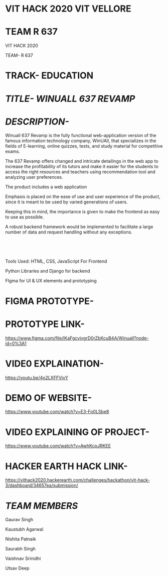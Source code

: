 # VIT HACK 2020 VIT VELLORE
# TEAM R 637

VIT HACK 2020

TEAM- R 637

# TRACK- EDUCATION

# *TITLE- WINUALL 637 REVAMP*

 # *DESCRIPTION-*
 
 Winuall 637 Revamp is the fully functional web-application version of the famous information technology company, WinUAll, that specializes in the fields of E-learning, online quizzes, tests, and study material for competitive exams.​

The 637 Revamp offers changed and intricate detailings in the web app to increase the profitability of its tutors and make it easier for the students to access the right resources and teachers using recommendation tool and analyzing user preferences.

The product includes a web application​

Emphasis is placed on the ease of use and user experience of the product, since it is meant to be used by varied generations of users.​

Keeping this in mind, the importance is given to make the frontend as easy to use as possible.​

A robust backend framework would be implemented to facilitate a large number of data and request handling without any exceptions.​

​

​

Tools Used:
HTML, CSS, JavaScript For Frontend​

Python Libraries and Django for backend​

FIgma for UI & UX elements and prototyping​


# FIGMA PROTOTYPE-
# PROTOTYPE LINK- 
https://www.figma.com/file/lKaFgcvivgrD0rZbKcuB4A/Winuall?node-id=0%3A1

# VIDE0 EXPLAINATION-
https://youtu.be/4o2LXFFVivY

# DEMO OF WEBSITE- 
https://www.youtube.com/watch?v=E3-Fo0LSbe8

# VIDEO EXPLAINING OF PROJECT- 
https://www.youtube.com/watch?v=AwhKcpJRKEE  

# HACKER EARTH HACK LINK-
https://vithack2020.hackerearth.com/challenges/hackathon/vit-hack-3/dashboard/34657ea/submission/



# *TEAM MEMBERS*

Gaurav Singh

Kaustubh Agarwal

Nishita Patnaik

Saurabh Singh

Vaishnav Srinidhi

Utsav Deep
